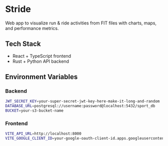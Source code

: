 # Stride

Web app to visualize run & ride activities from FIT files with charts, maps, and performance metrics.

## Tech Stack

- React + TypeScript frontend
- Rust + Python API backend

## Environment Variables

### Backend
```bash
JWT_SECRET_KEY=your-super-secret-jwt-key-here-make-it-long-and-random
DATABASE_URL=postgresql://username:password@localhost:5432/sport_db
BUCKET=your-s3-bucket-name
```

### Frontend
```bash
VITE_API_URL=http://localhost:8000
VITE_GOOGLE_CLIENT_ID=your-google-oauth-client-id.apps.googleusercontent.com
```
